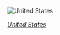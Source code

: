 
![United States](https://www.gstatic.com/prettyearth/assets/full/1780.jpg)

*[United States](https://www.google.com/maps/@30.058924,-83.941756,17z/data=!3m1!1e3)*
